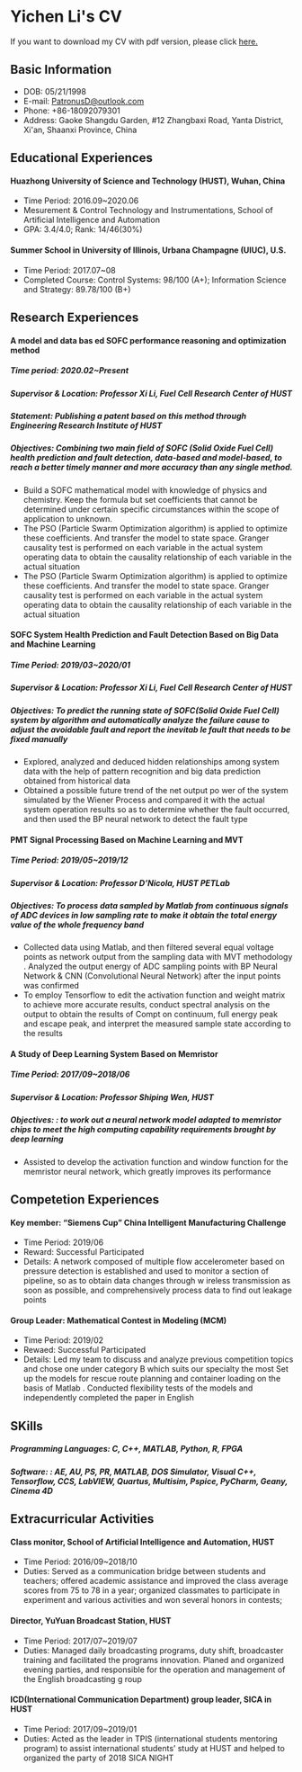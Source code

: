 # Yichen Li's CV
If you want to download my CV with pdf version, please click [here.](/CV.pdf)

## Basic Information
- DOB: 05/21/1998
- E-mail: PatronusD@outlook.com
- Phone: +86-18092079301
- Address: Gaoke Shangdu Garden, #12 Zhangbaxi Road, Yanta District, Xi'an, Shaanxi Province, China

## Educational Experiences
#### Huazhong University of Science and Technology (HUST), Wuhan, China
- Time Period: 2016.09~2020.06
- Mesurement & Control Technology and Instrumentations, School of Artificial Intelligence and Automation
- GPA: 3.4/4.0;   Rank: 14/46(30%)
#### Summer School in University of Illinois, Urbana Champagne (UIUC), U.S.
- Time Period: 2017.07~08
- Completed Course: Control Systems: 98/100 (A+); Information Science and Strategy: 89.78/100 (B+)

## Research Experiences
#### A model and data bas ed SOFC performance reasoning and optimization method
##### Time period: 2020.02~Present
##### Supervisor & Location: Professor Xi Li, Fuel Cell Research Center of HUST
##### Statement: Publishing a patent based on this method through Engineering Research Institute of HUST
##### Objectives: Combining two main field of SOFC (Solid Oxide Fuel Cell) health prediction and fault detection, data-based and model-based, to reach a better timely manner and more accuracy than any single method.
- Build a SOFC mathematical model with knowledge of physics and chemistry. Keep the formula but set coefficients that cannot be determined under certain specific circumstances within the scope of application to unknown.
- The PSO (Particle Swarm Optimization algorithm) is applied to optimize these coefficients. And transfer the model to state space. Granger causality test is performed on each variable in the actual system operating data to obtain the causality relationship of each variable in the actual situation
- The PSO (Particle Swarm Optimization algorithm) is applied to optimize these coefficients. And transfer the model to state space. Granger causality test is performed on each variable in the actual system operating data to obtain the causality relationship of each variable in the actual situation

#### SOFC System Health Prediction and Fault Detection Based on Big Data and Machine Learning
##### Time Period: 2019/03~2020/01
##### Supervisor & Location: Professor Xi Li, Fuel Cell Research Center of HUST
##### Objectives: To predict the running state of SOFC(Solid Oxide Fuel Cell) system by algorithm and automatically analyze the failure cause to adjust the avoidable fault and report the inevitab le fault that needs to be fixed manually
- Explored, analyzed and deduced hidden relationships among system data with the help of pattern recognition and big data prediction obtained from historical data
- Obtained a possible future trend of the net output po wer of the system simulated by the Wiener Process and compared it with the actual system operation results so as to determine whether the fault occurred, and then used the BP neural network to
detect the fault type

#### PMT Signal Processing Based on Machine Learning and MVT
##### Time Period: 2019/05~2019/12
##### Supervisor & Location: Professor D’Nicola, HUST PETLab
##### Objectives: To process data sampled by Matlab from continuous signals of ADC devices in low sampling rate to make it obtain the total energy value of the whole frequency band
- Collected data using Matlab, and then filtered several equal voltage points as network output from the sampling data with MVT methodology . Analyzed the output energy of ADC sampling points with BP Neural Network & CNN (Convolutional Neural Network) after the input points was confirmed
- To employ Tensorflow to edit the activation function and weight matrix to achieve more accurate results, conduct spectral analysis on the output to obtain the results of Compt on continuum, full energy peak and escape peak, and interpret the measured sample state according to the results

#### A Study of Deep Learning System Based on Memristor
##### Time Period: 2017/09~2018/06
##### Supervisor & Location: Professor Shiping Wen, HUST
##### Objectives: : to work out a neural network model adapted to memristor chips to meet the high computing capability requirements brought by deep learning
- Assisted to develop the activation function and window function for the memristor neural network, which greatly improves its performance

## Competetion Experiences
#### Key member: “Siemens Cup” China Intelligent Manufacturing Challenge
- Time Period: 2019/06
- Reward: Successful Participated
- Details: A network composed of multiple flow accelerometer based on pressure detection is established and used to monitor a section of pipeline, so as to obtain data changes through w ireless transmission as soon as possible, and comprehensively process data to find out leakage points
#### Group Leader: Mathematical Contest in Modeling (MCM)
- Time Period: 2019/02
- Rewaed: Successful Participated
- Details: Led my team to discuss and analyze previous competition topics and chose one under category B which suits our specialty the most Set up the models for rescue route planning and container loading on the basis of Matlab . Conducted flexibility tests of the models and independently completed the paper in English

## SKills
##### Programming Languages: C, C++, MATLAB, Python, R, FPGA
##### Software: : AE, AU, PS, PR, MATLAB, DOS Simulator, Visual C++, Tensorflow, CCS, LabVIEW, Quartus, Multisim, Pspice, PyCharm, Geany, Cinema 4D

## Extracurricular Activities
#### Class monitor, School of Artificial Intelligence and Automation, HUST
- Time Period: 2016/09~2018/10
- Duties: Served as a communication bridge between students and teachers; offered academic assistance and improved the class average scores from 75 to 78 in a year; organized classmates to participate in experiment and various activities and won several honors in contests;
#### Director, YuYuan Broadcast Station, HUST
- Time Period: 2017/07~2019/07
- Duties: Managed daily broadcasting programs, duty shift, broadcaster training and facilitated the programs innovation. Planed and organized evening parties, and responsible for the operation and management of the English broadcasting g roup
#### ICD(International Communication Department) group leader, SICA in HUST
- Time Period: 2017/09~2019/01
- Duties: Acted as the leader in TPIS (international students mentoring program) to assist international students’ study at HUST and helped to organized the party of 2018 SICA NIGHT
